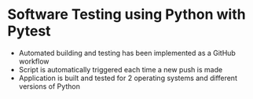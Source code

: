# Software Testing using Python with Pytest
- Automated building and testing has been implemented as a GitHub workflow
- Script is automatically triggered each time a new push is made
- Application is built and tested for 2 operating systems and different versions of Python


